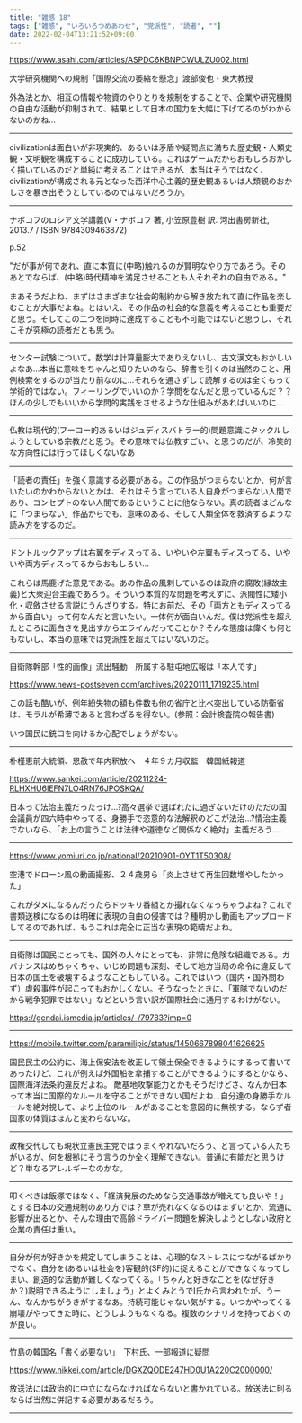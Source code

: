 ```yaml
---
title: "雑感 18"
tags: ["雑感", "いろいろつめあわせ", "党派性", "読者", ""]
date: 2022-02-04T13:21:52+09:00
---
```


https://www.asahi.com/articles/ASPDC6KBNPCWULZU002.html

大学研究機関への規制「国際交流の萎縮を懸念」渡部俊也・東大教授

外為法とか、相互の情報や物資のやりとりを規制をすることで、企業や研究機関の自由な活動が抑制されて、結果として日本の国力を大幅に下げてるのがわからないのかね...

***

civilizationは面白いが非現実的、あるいは矛盾や疑問点に満ちた歴史観・人類史観・文明観を構成することに成功している。これはゲームだからおもしろおかしく描いているのだと単純に考えることはできるが、本当はそうではなく、civilizationが構成される元となった西洋中心主義的歴史観あるいは人類観のおかしさを暴き出そうとしているのではないだろうか。

***

ナボコフのロシア文学講義(V・ナボコフ 著, 小笠原豊樹 訳. 河出書房新社, 2013.7   /  ISBN 9784309463872)

p.52

"だが事が何であれ、直に本質に(中略)触れるのが賢明なやり方であろう。そのあとでならば、(中略)時代精神を満足させることも人それぞれの自由である。"

まあそうだよね、まずはさまざまな社会的制約から解き放たれて直に作品を楽しむことが大事だよね。とはいえ、その作品の社会的な意義を考えることも重要だと思う。そしてこの二つを同時に達成することも不可能ではないと思うし、それこそが究極の読者だとも思う。

***

センター試験について。数学は計算量膨大でありえないし、古文漢文もおかしいよなあ...本当に意味をちゃんと知りたいのなら、辞書を引くのは当然のこと、用例検索をするのが当たり前なのに...それらを通さずして読解するのは全くもって学術的ではない。フィーリングでいいのか？学問をなんだと思っているんだ？？ほんの少しでもいいから学問的実践をさせるような仕組みがあればいいのに...

***

仏教は現代的(フーコー的あるいはジュディスバトラー的)問題意識にタックルしようとしている宗教だと思う。その意味では仏教すごい、と思うのだが、冷笑的な方向性には行ってほしくないなあ

***

「読者の責任」を強く意識する必要がある。この作品がつまらないとか、何が言いたいのかわからないとかは、それはそう言っている人自身がつまらない人間であり、コンセプトのない人間であるということに他ならない。真の読者はどんなに「つまらない」作品からでも、意味のある、そして人類全体を救済するような読み方をするのだ。

***

ドントルックアップは右翼をディスってる、いやいや左翼もディスってる、いやいや両方ディスってるからおもしろい...

これらは馬鹿げた意見である。あの作品の風刺しているのは政府の腐敗(縁故主義)と大衆迎合主義であろう。そういう本質的な問題を考えずに、派閥性に矮小化・収斂させる言説にうんざりする。特にお前だ、その「両方ともディスってるから面白い」って何なんだと言いたい。一体何が面白いんだ。僕は党派性を超えたところに面白さを見出すからエライんだってことか？そんな態度は偉くも何ともないし、本当の意味では党派性を超えてはいないのだ。

***

自衛隊幹部「性的画像」流出騒動　所属する駐屯地広報は「本人です」

https://www.news-postseven.com/archives/20220111_1719235.html

この話も酷いが、例年紛失物の額も件数も他の省庁と比べ突出している防衛省は、モラルが希薄であると言わざるを得ない。(参照：会計検査院の報告書)

いつ国民に銃口を向けるか心配でしょうがない。

***

朴槿恵前大統領、恩赦で年内釈放へ　４年９カ月収監　韓国紙報道

https://www.sankei.com/article/20211224-RLHXHU6IEFN7LO4RN76JPOSKQA/

日本って法治主義だったっけ...?高々選挙で選ばれたに過ぎないだけのただの国会議員が四六時中やってる、身勝手で恣意的な法解釈のどこが法治...?情治主義でないなら、「お上の言うことは法律や道徳など関係なく絶対」主義だろう....

***


https://www.yomiuri.co.jp/national/20210901-OYT1T50308/

空港でドローン風の動画撮影、２４歳男ら「炎上させて再生回数増やしたかった」

これがダメになるんだったらドッキリ番組とか撮れなくなっちゃうよね？これで書類送検になるのは明確に表現の自由の侵害では？種明かし動画もアップロードしてるのであれば、もうこれは完全に正当な表現の範疇だよね。

***

自衛隊は国民にとっても、国外の人々にとっても、非常に危険な組織である。ガバナンスはめちゃくちゃ、いじめ問題も深刻、そして地方当局の命令に違反して日本の国土を破壊するようなこともしている。これではいつ（国内・国外問わず）虐殺事件が起こってもおかしくない。そうなったときに、「軍隊でないのだから戦争犯罪ではない」などという言い訳が国際社会に通用するわけがない。

https://gendai.ismedia.jp/articles/-/79783?imp=0

***

https://mobile.twitter.com/paramilipic/status/1450667898041626625

国民民主の公約に、海上保安法を改正して領土保全できるようにするって書いてあったけど、これが例えば外国船を拿捕することができるようにするとかなら、国際海洋法条約違反だよね。
敵基地攻撃能力とかもそうだけどさ、なんか日本って本当に国際的なルールを守ることができない国だよね...自分達の身勝手なルールを絶対視して、より上位のルールがあることを意図的に無視する。ならず者国家の体質はほんと変わらないな。

***

政権交代しても現状立憲民主党ではうまくやれないだろう、と言っている人たちがいるが、何を根拠にそう言うのか全く理解できない。普通に有能だと思うけど？単なるアレルギーなのかな。

***


叩くべきは飯塚ではなく、「経済発展のためなら交通事故が増えても良いや！」とする日本の交通規制のあり方では？車が売れなくなるのはまずいとか、流通に影響が出るとか、そんな理由で高齢ドライバー問題を解決しようとしない政府と企業の責任は重い。

***

自分が何が好きかを規定してしまうことは、心理的なストレスにつながるばかりでなく、自分を(あるいは社会を)客観的(SF的)に捉えることができなくなってしまい、創造的な活動が難しくなってくる。「ちゃんと好きなことを(なぜ好きか？)説明できるようにしましょう」とよくみとうでI氏から言われたが、うーん、なんかちがうきがするなあ。持続可能じゃない気がする。いつかやってくる崩壊がやってきた時に、どうしようもなくなる。複数のシナリオを持っておくのが良い。

***

竹島の韓国名「書く必要ない」　下村氏、一部報道に疑問

https://www.nikkei.com/article/DGXZQODE247HD0U1A220C2000000/

放送法には政治的に中立にならなければならないと書かれている。放送法に則るならば当然に併記する必要があるだろう。

***

